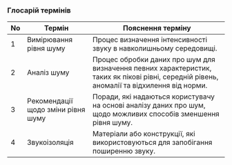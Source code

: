 ### Глосарій термінів
| No | Термін | Пояснення терміну |
| --- | --- | --- |
| 1 | Вимірювання рівня шуму | Процес визначення інтенсивності звуку в навколишньому середовищі.|
| 2 | Аналіз шуму | Процес обробки даних про шум для визначення певних характеристик, таких як пікові рівні, середній рівень, аномалії та відхилення від норми. |
| 3 | Рекомендації щодо зміни рівня шуму | Поради, які надаються користувачу на основі аналізу даних про шум, щодо можливих способів зменшення рівня шуму. |
| 4 | Звукоізоляція |Матеріали або конструкції, які використовуються для запобігання поширенню звуку. |

